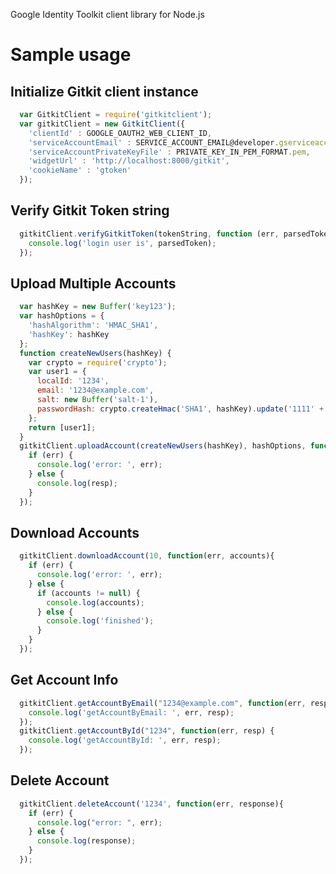 Google Identity Toolkit client library for Node.js

Sample usage
=====================

Initialize Gitkit client instance
--------------

```javascript
  var GitkitClient = require('gitkitclient');
  var gitkitClient = new GitkitClient({
    'clientId' : GOOGLE_OAUTH2_WEB_CLIENT_ID,
    'serviceAccountEmail' : SERVICE_ACCOUNT_EMAIL@developer.gserviceaccount.com,
    'serviceAccountPrivateKeyFile' : PRIVATE_KEY_IN_PEM_FORMAT.pem,
    'widgetUrl' : 'http://localhost:8000/gitkit',
    'cookieName' : 'gtoken'
  });
```

Verify Gitkit Token string
--------------

```javascript
  gitkitClient.verifyGitkitToken(tokenString, function (err, parsedToken) {
    console.log('login user is', parsedToken);
  });
```
  
Upload Multiple Accounts
--------------

```javascript
  var hashKey = new Buffer('key123');
  var hashOptions = {
    'hashAlgorithm': 'HMAC_SHA1',
    'hashKey': hashKey
  };
  function createNewUsers(hashKey) {
    var crypto = require('crypto');
    var user1 = {
      localId: '1234',
      email: '1234@example.com',
      salt: new Buffer('salt-1'),
      passwordHash: crypto.createHmac('SHA1', hashKey).update('1111' + 'salt-1').digest()
    };
    return [user1];
  }
  gitkitClient.uploadAccount(createNewUsers(hashKey), hashOptions, function (err, resp){
    if (err) {
      console.log('error: ', err);
    } else {
      console.log(resp);
    }
  });
```

Download Accounts
--------------

```javascript
  gitkitClient.downloadAccount(10, function(err, accounts){
    if (err) {
      console.log('error: ', err);
    } else {
      if (accounts != null) {
        console.log(accounts);
      } else {
        console.log('finished');
      }
    }
  });
```

Get Account Info
--------------

```javascript
  gitkitClient.getAccountByEmail("1234@example.com", function(err, resp) {
    console.log('getAccountByEmail: ', err, resp);
  });
  gitkitClient.getAccountById("1234", function(err, resp) {
    console.log('getAccountById: ', err, resp);
  });
```

Delete Account
--------------

```javascript
  gitkitClient.deleteAccount('1234', function(err, response){
    if (err) {
      console.log("error: ", err);
    } else {
      console.log(response);
    }
  });
```
